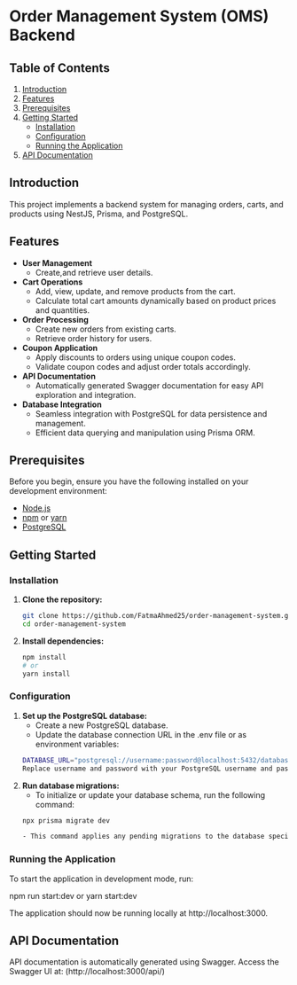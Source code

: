 # Order Management System (OMS) Backend

## Table of Contents
1. [Introduction](#introduction)
2. [Features](#features)
3. [Prerequisites](#prerequisites)
4. [Getting Started](#getting-started)
   - [Installation](#installation)
   - [Configuration](#configuration)
   - [Running the Application](#running-the-application)
5. [API Documentation](#api-documentation)


## Introduction

 This project implements a backend system for managing orders, carts, and products using NestJS, Prisma, and PostgreSQL.

## Features

- **User Management**
  - Create,and retrieve user details.
- **Cart Operations**
  - Add, view, update, and remove products from the cart.
  - Calculate total cart amounts dynamically based on product prices and quantities.
- **Order Processing**
  - Create new orders from existing carts.
  - Retrieve order history for users.
- **Coupon Application**
  - Apply discounts to orders using unique coupon codes.
  - Validate coupon codes and adjust order totals accordingly.
- **API Documentation**
  - Automatically generated Swagger documentation for easy API exploration and integration.
- **Database Integration**
  - Seamless integration with PostgreSQL for data persistence and management.
  - Efficient data querying and manipulation using Prisma ORM.

## Prerequisites

Before you begin, ensure you have the following installed on your development environment:

- [Node.js](https://nodejs.org/en) 
- [npm](https://www.npmjs.com/) or [yarn](https://yarnpkg.com/)
- [PostgreSQL](https://www.postgresql.org/)

## Getting Started

### Installation

1. **Clone the repository:**

   ```bash
   git clone https://github.com/FatmaAhmed25/order-management-system.git
   cd order-management-system
2. **Install dependencies:**
   ```bash
   npm install
   # or
   yarn install

### Configuration
1. **Set up the PostgreSQL database:**
   - Create a new PostgreSQL database.
   - Update the database connection URL in the .env file or as environment variables:
   ```bash
   DATABASE_URL="postgresql://username:password@localhost:5432/database_name"
   Replace username and password with your PostgreSQL username and password, and database_name with the name you have chosen for your database.
2. **Run database migrations:**
   - To initialize or update your database schema, run the following command:
   ```bash
   npx prisma migrate dev

   - This command applies any pending migrations to the database specified in your .env file. It ensures that your database schema matches your Prisma schema defined in your project.


### Running the Application
To start the application in development mode, run:

npm run start:dev
or
yarn start:dev

The application should now be running locally at http://localhost:3000.



## API Documentation
API documentation is automatically generated using Swagger. Access the Swagger UI at:
(http://localhost:3000/api/)


   
   

   
